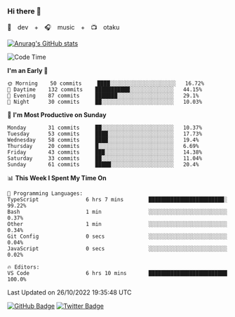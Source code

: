 ### Hi there 👋

🚀　dev　+　🎧　music　+　📺　otaku


[![Anurag's GitHub stats](https://github-readme-stats.vercel.app/api?username=koheitasaka&count_private=true&show_icons=true&theme=monokai)](https://github.com/koheitasaka/github-readme-stats)

<!--START_SECTION:waka-->
![Code Time](http://img.shields.io/badge/Code%20Time-1%2C161%20hrs%2023%20mins-blue)

**I'm an Early 🐤** 

```text
🌞 Morning    50 commits     ████░░░░░░░░░░░░░░░░░░░░░   16.72% 
🌆 Daytime    132 commits    ███████████░░░░░░░░░░░░░░   44.15% 
🌃 Evening    87 commits     ███████░░░░░░░░░░░░░░░░░░   29.1% 
🌙 Night      30 commits     ██░░░░░░░░░░░░░░░░░░░░░░░   10.03%

```
📅 **I'm Most Productive on Sunday** 

```text
Monday       31 commits     ██░░░░░░░░░░░░░░░░░░░░░░░   10.37% 
Tuesday      53 commits     ████░░░░░░░░░░░░░░░░░░░░░   17.73% 
Wednesday    58 commits     ████░░░░░░░░░░░░░░░░░░░░░   19.4% 
Thursday     20 commits     █░░░░░░░░░░░░░░░░░░░░░░░░   6.69% 
Friday       43 commits     ███░░░░░░░░░░░░░░░░░░░░░░   14.38% 
Saturday     33 commits     ██░░░░░░░░░░░░░░░░░░░░░░░   11.04% 
Sunday       61 commits     █████░░░░░░░░░░░░░░░░░░░░   20.4%

```


📊 **This Week I Spent My Time On** 

```text
💬 Programming Languages: 
TypeScript               6 hrs 7 mins        ████████████████████████░   99.22% 
Bash                     1 min               ░░░░░░░░░░░░░░░░░░░░░░░░░   0.37% 
Other                    1 min               ░░░░░░░░░░░░░░░░░░░░░░░░░   0.34% 
Git Config               0 secs              ░░░░░░░░░░░░░░░░░░░░░░░░░   0.04% 
JavaScript               0 secs              ░░░░░░░░░░░░░░░░░░░░░░░░░   0.02%

🔥 Editors: 
VS Code                  6 hrs 10 mins       █████████████████████████   100.0%

```


 Last Updated on 26/10/2022 19:35:48 UTC
<!--END_SECTION:waka-->

[![GitHub Badge](https://img.shields.io/badge/GitHub-100000?style=for-the-badge&logo=github&logoColor=white)](https://github.com/koheitasaka)
[![Twitter Badge](https://img.shields.io/badge/Twitter-1DA1F2?style=for-the-badge&logo=twitter&logoColor=white)](https://twitter.com/sleep_asleep_)
